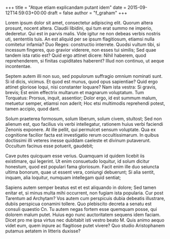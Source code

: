 +++
title = "Atque etiam explicandam putant idem"
date = 2015-09-12T14:59:03+00:00
draft = false
author = "f_graham"
+++

Lorem ipsum dolor sit amet, consectetur adipiscing elit. Quorum altera prosunt,
nocent altera. Claudii libidini, qui tum erat summo ne imperio, dederetur. Qui
est in parvis malis. Vide igitur ne non debeas verbis nostris uti, sententiis
tuis. An est aliquid per se ipsum flagitiosum, etiamsi nulla comitetur infamia?
Duo Reges: constructio interrete. Quodsi vultum tibi, si incessum fingeres, quo
gravior viderere, non esses tui similis; Sed quae tandem ista ratio est? Quid
ergo attinet dicere: Nihil haberem, quod reprehenderem, si finitas cupiditates
haberent? Illud non continuo, ut aeque incontentae.

Septem autem illi non suo, sed populorum suffragio omnium nominati sunt. Si id
dicis, vicimus. Et quod est munus, quod opus sapientiae? Quid ergo attinet
gloriose loqui, nisi constanter loquare? Nam ista vestra: Si gravis, brevis;
Est enim effectrix multarum et magnarum voluptatum. Tum Torquatus: Prorsus,
inquit, assentior; Dolor ergo, id est summum malum, metuetur semper, etiamsi
non aderit; Hoc etsi multimodis reprehendi potest, tamen accipio, quod dant.

Solum praeterea formosum, solum liberum, solum civem, stultost; Sed non alienum
est, quo facilius vis verbi intellegatur, rationem huius verbi faciendi Zenonis
exponere. At ille pellit, qui permulcet sensum voluptate. Qua ex cognitione
facilior facta est investigatio rerum occultissimarum. In quibus doctissimi
illi veteres inesse quiddam caeleste et divinum putaverunt. Occultum facinus
esse potuerit, gaudebit;

Cave putes quicquam esse verius. Quamquam id quidem licebit iis existimare, qui
legerint. Ut enim consuetudo loquitur, id solum dicitur honestum, quod est
populari fama gloriosum. Facit enim ille duo seiuncta ultima bonorum, quae ut
essent vera, coniungi debuerunt; Si alia sentit, inquam, alia loquitur, numquam
intellegam quid sentiat;

Sapiens autem semper beatus est et est aliquando in dolore; Sed tamen enitar
et, si minus multa mihi occurrent, non fugiam ista popularia. Cur post Tarentum
ad Archytam? Vos autem cum perspicuis dubia debeatis illustrare, dubiis
perspicua conamini tollere. Quo plebiscito decreta a senatu est consuli
quaestio Cn. Tu autem negas fortem esse quemquam posse, qui dolorem malum
putet. Huius ego nunc auctoritatem sequens idem faciam. Dicet pro me ipsa
virtus nec dubitabit isti vestro beato M. Quis animo aequo videt eum, quem
inpure ac flagitiose putet vivere? Quo studio Aristophanem putamus aetatem in
litteris duxisse?
